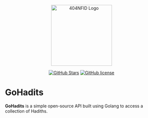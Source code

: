 <div align="center">
    <p>
        <a href="https://github.com/404NotFoundIndonesia/" target="_blank">
            <img src="https://avatars.githubusercontent.com/u/87377917?s=200&v=4" width="200" alt="404NFID Logo">
        </a>
    </p>

 [![GitHub Stars](https://img.shields.io/github/stars/iqbaleff214/gohadits.svg)](https://github.com/iqbaleff214/gohadits/stargazers)
 [![GitHub license](https://img.shields.io/github/license/iqbaleff214/gohadits)](https://github.com/iqbaleff214/gohadits/blob/main/LICENSE)
 
</div>

# GoHadits

__GoHadits__ is a simple open-source API built using Golang to access a collection of Hadiths.